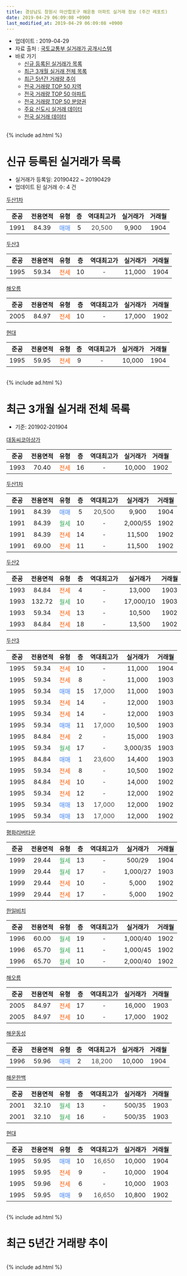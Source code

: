 ```yaml
---
title: 경상남도 창원시 마산합포구 해운동 아파트 실거래 정보 (주간 레포트)
date: 2019-04-29 06:09:08 +0900
last_modified_at: 2019-04-29 06:09:08 +0900
---
```


* 업데이트 : 2019-04-29
* 자료 출처 : [국토교통부 실거래가 공개시스템](http://rt.molit.go.kr)
* 바로 가기
    * [신규 등록된 실거래가 목록](#신규-등록된-실거래가-목록)
    * [최근 3개월 실거래 전체 목록](#최근-3개월-실거래-전체-목록)
    * [최근 5년간 거래량 추이](#최근-5년간-거래량-추이)
    * [전국 거래량 TOP 50 지역](https://inasie.github.io/apt-trade-info/최근-3개월-전국에서-가장-거래가-많이-발생한-지역)
    * [전국 거래량 TOP 50 아파트](https://inasie.github.io/apt-trade-info/최근-3개월-전국에서-가장-거래가-많이-발생한-아파트)
    * [전국 거래량 TOP 50 분양권](https://inasie.github.io/apt-trade-info/최근-3개월-전국에서-가장-거래가-많이-발생한-분양권)
    * [주요 신도시 실거래 데이터](https://inasie.github.io/apt-trade-info/주요-신도시)
    * [전국 실거래 데이터](https://inasie.github.io/apt-trade-info/전국)
<br>
{% include ad.html %}
<br>

# 신규 등록된 실거래가 목록
* 실거래가 등록일: 20190422 ~ 20190429
* 업데이트 된 실거래 수: 4 건


[두산1차](https://search.naver.com/search.naver?query=%EA%B2%BD%EC%83%81%EB%82%A8%EB%8F%84+%EC%B0%BD%EC%9B%90%EC%8B%9C+%EB%A7%88%EC%82%B0%ED%95%A9%ED%8F%AC%EA%B5%AC+%ED%95%B4%EC%9A%B4%EB%8F%99+%EB%91%90%EC%82%B01%EC%B0%A8)

|준공|전용면적|유형|층|역대최고가|실거래가|거래월|
|:---:|:---:|:---:|:---:|:---:|:---:|:---:|
|1991|84.39|<span style="color:#4285f3">매매</span>|5|<span style="color:#444444">20,500</span>|9,900|1904|

[두산3](https://search.naver.com/search.naver?query=%EA%B2%BD%EC%83%81%EB%82%A8%EB%8F%84+%EC%B0%BD%EC%9B%90%EC%8B%9C+%EB%A7%88%EC%82%B0%ED%95%A9%ED%8F%AC%EA%B5%AC+%ED%95%B4%EC%9A%B4%EB%8F%99+%EB%91%90%EC%82%B03)

|준공|전용면적|유형|층|역대최고가|실거래가|거래월|
|:---:|:---:|:---:|:---:|:---:|:---:|:---:|
|1995|59.34|<span style="color:#ff5a00">전세</span>|10|<span style="color:#444444">-</span>|11,000|1904|

[해오름](https://search.naver.com/search.naver?query=%EA%B2%BD%EC%83%81%EB%82%A8%EB%8F%84+%EC%B0%BD%EC%9B%90%EC%8B%9C+%EB%A7%88%EC%82%B0%ED%95%A9%ED%8F%AC%EA%B5%AC+%ED%95%B4%EC%9A%B4%EB%8F%99+%ED%95%B4%EC%98%A4%EB%A6%84)

|준공|전용면적|유형|층|역대최고가|실거래가|거래월|
|:---:|:---:|:---:|:---:|:---:|:---:|:---:|
|2005|84.97|<span style="color:#ff5a00">전세</span>|10|<span style="color:#444444">-</span>|17,000|1902|

[현대](https://search.naver.com/search.naver?query=%EA%B2%BD%EC%83%81%EB%82%A8%EB%8F%84+%EC%B0%BD%EC%9B%90%EC%8B%9C+%EB%A7%88%EC%82%B0%ED%95%A9%ED%8F%AC%EA%B5%AC+%ED%95%B4%EC%9A%B4%EB%8F%99+%ED%98%84%EB%8C%80)

|준공|전용면적|유형|층|역대최고가|실거래가|거래월|
|:---:|:---:|:---:|:---:|:---:|:---:|:---:|
|1995|59.95|<span style="color:#ff5a00">전세</span>|9|<span style="color:#444444">-</span>|10,000|1904|


<br>
{% include ad.html %}
<br>

# 최근 3개월 실거래 전체 목록
* 기준: 201902-201904


[대동씨코아상가](https://search.naver.com/search.naver?query=%EA%B2%BD%EC%83%81%EB%82%A8%EB%8F%84+%EC%B0%BD%EC%9B%90%EC%8B%9C+%EB%A7%88%EC%82%B0%ED%95%A9%ED%8F%AC%EA%B5%AC+%ED%95%B4%EC%9A%B4%EB%8F%99+%EB%8C%80%EB%8F%99%EC%94%A8%EC%BD%94%EC%95%84%EC%83%81%EA%B0%80)

|준공|전용면적|유형|층|역대최고가|실거래가|거래월|
|:---:|:---:|:---:|:---:|:---:|:---:|:---:|
|1993|70.40|<span style="color:#ff5a00">전세</span>|16|<span style="color:#444444">-</span>|10,000|1902|

[두산1차](https://search.naver.com/search.naver?query=%EA%B2%BD%EC%83%81%EB%82%A8%EB%8F%84+%EC%B0%BD%EC%9B%90%EC%8B%9C+%EB%A7%88%EC%82%B0%ED%95%A9%ED%8F%AC%EA%B5%AC+%ED%95%B4%EC%9A%B4%EB%8F%99+%EB%91%90%EC%82%B01%EC%B0%A8)

|준공|전용면적|유형|층|역대최고가|실거래가|거래월|
|:---:|:---:|:---:|:---:|:---:|:---:|:---:|
|1991|84.39|<span style="color:#4285f3">매매</span>|5|<span style="color:#444444">20,500</span>|9,900|1904|
|1991|84.39|<span style="color:#34a853">월세</span>|10|<span style="color:#444444">-</span>|2,000/55|1902|
|1991|84.39|<span style="color:#ff5a00">전세</span>|14|<span style="color:#444444">-</span>|11,500|1902|
|1991|69.00|<span style="color:#ff5a00">전세</span>|11|<span style="color:#444444">-</span>|11,500|1902|

[두산2](https://search.naver.com/search.naver?query=%EA%B2%BD%EC%83%81%EB%82%A8%EB%8F%84+%EC%B0%BD%EC%9B%90%EC%8B%9C+%EB%A7%88%EC%82%B0%ED%95%A9%ED%8F%AC%EA%B5%AC+%ED%95%B4%EC%9A%B4%EB%8F%99+%EB%91%90%EC%82%B02)

|준공|전용면적|유형|층|역대최고가|실거래가|거래월|
|:---:|:---:|:---:|:---:|:---:|:---:|:---:|
|1993|84.84|<span style="color:#ff5a00">전세</span>|4|<span style="color:#444444">-</span>|13,000|1903|
|1993|132.72|<span style="color:#34a853">월세</span>|10|<span style="color:#444444">-</span>|17,000/10|1903|
|1993|59.34|<span style="color:#ff5a00">전세</span>|13|<span style="color:#444444">-</span>|10,500|1902|
|1993|84.84|<span style="color:#ff5a00">전세</span>|18|<span style="color:#444444">-</span>|13,500|1902|

[두산3](https://search.naver.com/search.naver?query=%EA%B2%BD%EC%83%81%EB%82%A8%EB%8F%84+%EC%B0%BD%EC%9B%90%EC%8B%9C+%EB%A7%88%EC%82%B0%ED%95%A9%ED%8F%AC%EA%B5%AC+%ED%95%B4%EC%9A%B4%EB%8F%99+%EB%91%90%EC%82%B03)

|준공|전용면적|유형|층|역대최고가|실거래가|거래월|
|:---:|:---:|:---:|:---:|:---:|:---:|:---:|
|1995|59.34|<span style="color:#ff5a00">전세</span>|10|<span style="color:#444444">-</span>|11,000|1904|
|1995|59.34|<span style="color:#ff5a00">전세</span>|8|<span style="color:#444444">-</span>|11,000|1903|
|1995|59.34|<span style="color:#4285f3">매매</span>|15|<span style="color:#444444">17,000</span>|11,000|1903|
|1995|59.34|<span style="color:#ff5a00">전세</span>|14|<span style="color:#444444">-</span>|12,000|1903|
|1995|59.34|<span style="color:#ff5a00">전세</span>|14|<span style="color:#444444">-</span>|12,000|1903|
|1995|59.34|<span style="color:#4285f3">매매</span>|11|<span style="color:#444444">17,000</span>|10,500|1903|
|1995|84.84|<span style="color:#ff5a00">전세</span>|2|<span style="color:#444444">-</span>|15,000|1903|
|1995|59.34|<span style="color:#34a853">월세</span>|17|<span style="color:#444444">-</span>|3,000/35|1903|
|1995|84.84|<span style="color:#4285f3">매매</span>|1|<span style="color:#444444">23,600</span>|14,400|1903|
|1995|59.34|<span style="color:#ff5a00">전세</span>|8|<span style="color:#444444">-</span>|10,500|1902|
|1995|84.84|<span style="color:#ff5a00">전세</span>|10|<span style="color:#444444">-</span>|14,000|1902|
|1995|59.34|<span style="color:#ff5a00">전세</span>|12|<span style="color:#444444">-</span>|12,000|1902|
|1995|59.34|<span style="color:#4285f3">매매</span>|13|<span style="color:#444444">17,000</span>|12,000|1902|
|1995|59.34|<span style="color:#4285f3">매매</span>|13|<span style="color:#444444">17,000</span>|12,000|1902|

[평화리버타운](https://search.naver.com/search.naver?query=%EA%B2%BD%EC%83%81%EB%82%A8%EB%8F%84+%EC%B0%BD%EC%9B%90%EC%8B%9C+%EB%A7%88%EC%82%B0%ED%95%A9%ED%8F%AC%EA%B5%AC+%ED%95%B4%EC%9A%B4%EB%8F%99+%ED%8F%89%ED%99%94%EB%A6%AC%EB%B2%84%ED%83%80%EC%9A%B4)

|준공|전용면적|유형|층|역대최고가|실거래가|거래월|
|:---:|:---:|:---:|:---:|:---:|:---:|:---:|
|1999|29.44|<span style="color:#34a853">월세</span>|13|<span style="color:#444444">-</span>|500/29|1904|
|1999|29.44|<span style="color:#34a853">월세</span>|17|<span style="color:#444444">-</span>|1,000/27|1903|
|1999|29.44|<span style="color:#ff5a00">전세</span>|10|<span style="color:#444444">-</span>|5,000|1902|
|1999|29.44|<span style="color:#ff5a00">전세</span>|17|<span style="color:#444444">-</span>|5,000|1902|

[한일비치](https://search.naver.com/search.naver?query=%EA%B2%BD%EC%83%81%EB%82%A8%EB%8F%84+%EC%B0%BD%EC%9B%90%EC%8B%9C+%EB%A7%88%EC%82%B0%ED%95%A9%ED%8F%AC%EA%B5%AC+%ED%95%B4%EC%9A%B4%EB%8F%99+%ED%95%9C%EC%9D%BC%EB%B9%84%EC%B9%98)

|준공|전용면적|유형|층|역대최고가|실거래가|거래월|
|:---:|:---:|:---:|:---:|:---:|:---:|:---:|
|1996|60.00|<span style="color:#34a853">월세</span>|19|<span style="color:#444444">-</span>|1,000/40|1902|
|1996|65.70|<span style="color:#34a853">월세</span>|11|<span style="color:#444444">-</span>|1,000/45|1902|
|1996|65.70|<span style="color:#34a853">월세</span>|10|<span style="color:#444444">-</span>|2,000/40|1902|

[해오름](https://search.naver.com/search.naver?query=%EA%B2%BD%EC%83%81%EB%82%A8%EB%8F%84+%EC%B0%BD%EC%9B%90%EC%8B%9C+%EB%A7%88%EC%82%B0%ED%95%A9%ED%8F%AC%EA%B5%AC+%ED%95%B4%EC%9A%B4%EB%8F%99+%ED%95%B4%EC%98%A4%EB%A6%84)

|준공|전용면적|유형|층|역대최고가|실거래가|거래월|
|:---:|:---:|:---:|:---:|:---:|:---:|:---:|
|2005|84.97|<span style="color:#ff5a00">전세</span>|17|<span style="color:#444444">-</span>|16,000|1903|
|2005|84.97|<span style="color:#ff5a00">전세</span>|10|<span style="color:#444444">-</span>|17,000|1902|

[해운동성](https://search.naver.com/search.naver?query=%EA%B2%BD%EC%83%81%EB%82%A8%EB%8F%84+%EC%B0%BD%EC%9B%90%EC%8B%9C+%EB%A7%88%EC%82%B0%ED%95%A9%ED%8F%AC%EA%B5%AC+%ED%95%B4%EC%9A%B4%EB%8F%99+%ED%95%B4%EC%9A%B4%EB%8F%99%EC%84%B1)

|준공|전용면적|유형|층|역대최고가|실거래가|거래월|
|:---:|:---:|:---:|:---:|:---:|:---:|:---:|
|1996|59.96|<span style="color:#4285f3">매매</span>|2|<span style="color:#444444">18,200</span>|10,000|1904|

[해운한백](https://search.naver.com/search.naver?query=%EA%B2%BD%EC%83%81%EB%82%A8%EB%8F%84+%EC%B0%BD%EC%9B%90%EC%8B%9C+%EB%A7%88%EC%82%B0%ED%95%A9%ED%8F%AC%EA%B5%AC+%ED%95%B4%EC%9A%B4%EB%8F%99+%ED%95%B4%EC%9A%B4%ED%95%9C%EB%B0%B1)

|준공|전용면적|유형|층|역대최고가|실거래가|거래월|
|:---:|:---:|:---:|:---:|:---:|:---:|:---:|
|2001|32.10|<span style="color:#34a853">월세</span>|13|<span style="color:#444444">-</span>|500/35|1903|
|2001|32.10|<span style="color:#34a853">월세</span>|16|<span style="color:#444444">-</span>|500/35|1903|

[현대](https://search.naver.com/search.naver?query=%EA%B2%BD%EC%83%81%EB%82%A8%EB%8F%84+%EC%B0%BD%EC%9B%90%EC%8B%9C+%EB%A7%88%EC%82%B0%ED%95%A9%ED%8F%AC%EA%B5%AC+%ED%95%B4%EC%9A%B4%EB%8F%99+%ED%98%84%EB%8C%80)

|준공|전용면적|유형|층|역대최고가|실거래가|거래월|
|:---:|:---:|:---:|:---:|:---:|:---:|:---:|
|1995|59.95|<span style="color:#4285f3">매매</span>|10|<span style="color:#444444">16,650</span>|10,000|1904|
|1995|59.95|<span style="color:#ff5a00">전세</span>|9|<span style="color:#444444">-</span>|10,000|1904|
|1995|59.96|<span style="color:#ff5a00">전세</span>|6|<span style="color:#444444">-</span>|10,000|1903|
|1995|59.95|<span style="color:#4285f3">매매</span>|9|<span style="color:#444444">16,650</span>|10,800|1902|


<br>
{% include ad.html %}
<br>

# 최근 5년간 거래량 추이


<div style="width:100%;">
    <canvas id="deal_progress" height="200"></canvas>
</div>

<script>
new Chart(document.getElementById("deal_progress"), {
    type: 'line',
    data: {
        labels: ['201404','201405','201406','201407','201408','201409','201410','201411','201412','201501','201502','201503','201504','201505','201506','201507','201508','201509','201510','201511','201512','201601','201602','201603','201604','201605','201606','201607','201608','201609','201610','201611','201612','201701','201702','201703','201704','201705','201706','201707','201708','201709','201710','201711','201712','201801','201802','201803','201804','201805','201806','201807','201808','201809','201810','201811','201812','201901','201902','201903','201904'],
        datasets: [{
            label: '매매',
            pointRadius: 1,
            data: [21, 22, 18, 9, 11, 9, 20, 20, 35, 20, 30, 22, 64, 41, 36, 25, 11, 14, 15, 12, 23, 6, 5, 6, 9, 8, 2, 7, 5, 13, 12, 9, 10, 9, 10, 16, 8, 13, 11, 7, 7, 10, 7, 8, 5, 12, 12, 5, 11, 6, 7, 11, 4, 5, 5, 13, 10, 7, 3, 3, 3],
            borderColor: "rgba(255, 201, 14, 1)",
            backgroundColor: "rgba(255, 201, 14, 0.5)",
            fill: false,
            lineTension: 0
        },{
            label: '전월세',
            pointRadius: 1,
            data: [12, 11, 4, 9, 5, 4, 13, 10, 6, 12, 17, 18, 15, 13, 4, 17, 9, 11, 7, 10, 8, 10, 12, 7, 14, 5, 4, 10, 14, 8, 14, 13, 15, 9, 14, 9, 5, 14, 11, 3, 8, 8, 9, 9, 6, 11, 11, 24, 11, 11, 11, 8, 7, 16, 14, 10, 10, 13, 15, 12, 3],
            borderColor: "rgba(0, 141, 185, 1)",
            backgroundColor: "rgba(0, 141, 185, 0.5)",
            fill: false,
            lineTension: 0
        }
        ]
    },
    options: {
        responsive: true,
        title: {
            display: false
        },
        tooltips: {
            mode: 'index',
            intersect: false
        },
        hover: {
            mode: 'nearest',
            intersect: true
        },
        scales: {
            xAxes: [{
                display: true,
                scaleLabel: {
                    display: true,
                    labelString: '년/월'
                }
            }],
            yAxes: [{
                display: true,
                ticks: {
                    suggestedMin: 0,
                },
                scaleLabel: {
                    display: true,
                    labelString: '실거래 수'
                }
            }]
        }
    }
});

</script>


<br>
{% include ad.html %}
<br>

